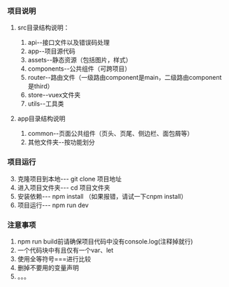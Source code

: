 ### 项目说明

 1. src目录结构说明：
      1. api--接口文件以及错误码处理
	  2. app--项目源代码
	  3.  assets--静态资源（包括图片，样式）
	  4. components--公共组件（可跨项目）
	  5. router--路由文件（一级路由component是main，二级路由component是third）
	  6. store--vuex文件夹
	  7. utils--工具类

 2. app目录结构说明
	 1. common--页面公共组件（页头、页尾、侧边栏、面包屑等）
	 2. 其他文件夹--按功能划分

### 项目运行
 3. 克隆项目到本地--- git clone 项目地址
 4. 进入项目文件夹--- cd 项目文件夹
 5. 安装依赖---  npm install （如果报错，请试一下cnpm install）
 6. 项目运行--- npm run dev

### 注意事项
 1.  npm run build前请确保项目代码中没有console.log(注释掉就行)
 2. 一个代码块中有且仅有一个var、let
 3. 使用全等符号===进行比较
 4. 删掉不要用的变量声明
 5. 。。。
